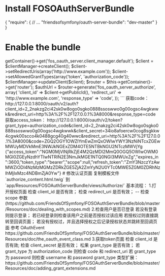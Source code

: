 
# Install FOSOAuthServerBundle

{
    "require": {
        // ...
        "friendsofsymfony/oauth-server-bundle": "dev-master"
    }
}

# Enable the bundle

<?php
```
// app/AppKernel.php

public function registerBundles()
{
    $bundles = array(
        // ...
        new FOS\OAuthServerBundle\FOSOAuthServerBundle(),
    );
}
```

# 创建数据表

需要数据库存储如下内容：

  * Client (OAuth2 consumers)
  * AccessToken
  * RefreshToken
  * AuthCode


# 配置 security.yml

```
# app/config/security.yml
security:
    firewalls:
        oauth_api:
            pattern:    ^/api
            fos_oauth:  true
            stateless:  true
            anonymous:  false # can be omitted as its default value

        oauth_token:
            pattern:    ^/oauth/v2/token
            security:   false

        oauth_authorize:
            pattern:    ^/oauth/v2/auth
            # Add your favorite authentication process here

    access_control:
        - { path: ^/api, roles: [ IS_AUTHENTICATED_FULLY ] }
```

由于 Symfony2 的 Firewall 是按照顺序进行进行加载的，因此 `oauth_api` 项应该位于 `secured_area` (pattern: ^/) 项之前。


# 配置 FOSOAuthServerBundle
配置路由：

```
# app/config/routing.yml
fos_oauth_server_token:
    resource: "@FOSOAuthServerBundle/Resources/config/routing/token.xml"

fos_oauth_server_authorize:
    resource: "@FOSOAuthServerBundle/Resources/config/routing/authorize.xml"
```


```
# app/config/config.yml
fos_oauth_server:
    db_driver: orm       # Driver availables: orm, mongodb, or propel
    client_class:        Acme\ApiBundle\Entity\Client
    access_token_class:  Acme\ApiBundle\Entity\AccessToken
    refresh_token_class: Acme\ApiBundle\Entity\RefreshToken
    auth_code_class:     Acme\ApiBundle\Entity\AuthCode
```


创建Client：
```
$clientManager = $this->getContainer()->get('fos_oauth_server.client_manager.default');
$client = $clientManager->createClient();
$client->setRedirectUris(array('http://www.example.com'));
$client->setAllowedGrantTypes(array('token', 'authorization_code'));
$clientManager->updateClient($client);

$router = $this->getContainer()->get('router');
$authUrl = $router->generate('fos_oauth_server_authorize', array(
    'client_id' => $client->getPublicId(),
    'redirect_uri' => 'http://www.example.com',
    'response_type' => 'code',
));
```

获取code：
http://127.0.0.1:8000/oauth/v2/auth?client_id=2_2nakzg2ci42sk0w8ogo0sgko0888ssoswwo0g00ogsc4wgkwwk&redirect_uri=http%3A%2F%2F127.0.0.1%3A8000&response_type=code

获取access_token：
http://127.0.0.1:8000/oauth/v2/token?grant_type=authorization_code&client_id=2_2nakzg2ci42sk0w8ogo0sgko0888ssoswwo0g00ogsc4wgkwwk&client_secret=34io8afoercw0cog8sgkkw4cgwk00scco4k0488gcg40g40wwc&redirect_uri=http%3A%2F%2F127.0.0.1%3A8000&code=ZGQ2OGY1OWZlYmEwZmQxOWIwYWY3NzNiNTcxZGEwMWUyMDVkMmE3NWJkNGExZDM4OTE5NTBkNGU2NTczMWVjYg

{"access_token":"NGM0MjVlNjRkZjE4M2QzMDI2MmQ0OGQ5OWIwOWM0MGI0ZGEyNzdhYTIwNTRlN2E3NmJkMGE1NTQ0NGI3MWUxZg","expires_in":3600,"token_type":"bearer","scope":null,"refresh_token":"ZmY3NzczYzAwMWZiODI4NzMzMGMzZDRkZGE5ZjA2ZmYyN2U0YTc0MWE5ZGM0ZDRhNzlhMjIxMzc4NDBmZjA0Yw"}

# 修改认证页面
复制模板文件 `authorize_content.html.twig` 到 `app/Resources/FOSOAuthServerBundle/views/Authorize/`



基本流程：

1.打开授权页面
  检查 client_id 是否有效；
  检查 redirect_uri 是否有效；
   -- 检查 scope 参数 (https://github.com/FriendsOfSymfony/FOSOAuthServerBundle/blob/master/Resources/doc/dealing_with_scopes.md)

2.检查用户是否已登录
  若没有登录则提示登录；
  若已经登录则检查该用户之前是否授权过该应用
    若授权过则直接跳转至回调页面；
    若没有授权过，并且选择授权之后记录授权状态并跳转至回调页面
    参考 OAuthEvent https://github.com/FriendsOfSymfony/FOSOAuthServerBundle/blob/master/Resources/doc/the_oauth_event_class.md

3.获取token页面
  检查 client_id 是否有效;
  检查 client_secret 是否有效；
  松果 grant_type 是否有效；

  若 grant_type 为 authorization_code 则检查 code 和 redirect_uri
  若 grant_type 为 password 则检查 username 和 password

grant_type 类型扩展： https://github.com/FriendsOfSymfony/FOSOAuthServerBundle/blob/master/Resources/doc/adding_grant_extensions.md



